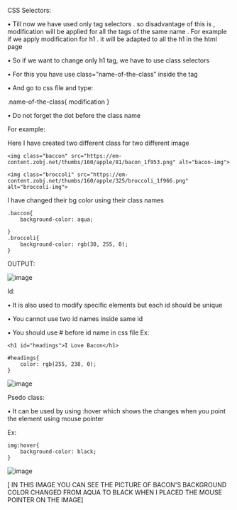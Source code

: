 CSS Selectors:

•	Till now we have used only tag selectors . so disadvantage of this is , modification will be applied for all the tags of the same name .  For example if we apply modification for h1 . it will be adapted to all the h1 in the html page

•	So if we want to change only h1 tag, we have to use class selectors 

•	For this you have use class=”name-of-the-class” inside the tag

•	And go to css file and type:

.name-of-the-class{ modification }  

•	Do not forget the dot before the class name

For example:

Here I have created two different class for two different image

    <img class="baccon" src="https://em-content.zobj.net/thumbs/160/apple/81/bacon_1f953.png" alt="bacon-img">

    <img class="broccoli" src="https://em-content.zobj.net/thumbs/160/apple/325/broccoli_1f966.png" alt="broccoli-img">

 I have changed their bg color using their class names
 
    .baccon{
        background-color: aqua;

    }
    .broccoli{
        background-color: rgb(30, 255, 0);
    }


OUTPUT:

![image](https://user-images.githubusercontent.com/111358462/229327968-3d678d45-8eb1-488a-b618-bb1fcd734077.png)

Id:

•	It is also used to modify specific elements but each id should be unique

•	You cannot use two id names inside same id

•	You should use # before id name in css file
Ex:

    <h1 id="headings">I Love Bacon</h1>

    #headings{
        color: rgb(255, 238, 0);
    }

![image](https://user-images.githubusercontent.com/111358462/229329258-3339c17f-e339-422f-8d01-82cda94cae59.png)

 
Psedo class:

•	It can be used by using :hover which shows the changes when you point the element using mouse pointer

Ex:

    img:hover{
        background-color: black;
    }

 ![image](https://user-images.githubusercontent.com/111358462/229329268-9ccb2bbf-4d8f-445d-8420-eaed0083dac9.png)

 
[ IN THIS IMAGE YOU CAN SEE THE PICTURE OF BACON'S BACKGROUND COLOR CHANGED FROM AQUA TO BLACK WHEN I PLACED THE MOUSE POINTER ON THE IMAGE]

